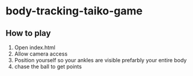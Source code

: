 # body-tracking-taiko-game
## How to play
1. Open index.html
2. Allow camera access
3. Position yourself so your ankles are visible prefarbly your entire body
4. chase the ball to get points
